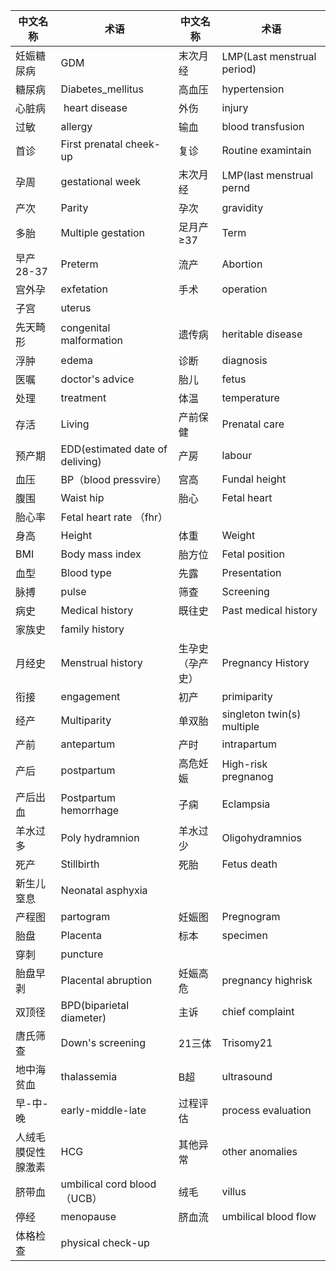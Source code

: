 |中文名称|术语  |中文名称  |术语  |
| --- | --- | --- | --- |
| 妊娠糖尿病 |GDM  | 末次月经 |LMP(Last menstrual period) |
| 糖尿病 |Diabetes_mellitus |  高血压|  hypertension|
|心脏病| heart disease|外伤|injury|
|过敏|allergy|输血|blood transfusion
|首诊| First prenatal cheek-up |复诊| Routine examintain |
|孕周| gestational week |末次月经|LMP(last menstrual pernd |
|产次| Parity |孕次| gravidity |
|多胎| Multiple gestation |足月产≥37| Term |
|早产28-37| Preterm |流产| Abortion 
|宫外孕|exfetation|手术|operation
|子宫|uterus||
|先天畸形|congenital malformation|遗传病|heritable disease
|浮肿|edema|诊断|diagnosis
|医嘱|doctor's advice|胎儿|fetus
|处理|treatment|体温|temperature
|存活| Living |产前保健| Prenatal care |
|预产期| EDD(estimated date of deliving) |产房| labour |
|血压| BP（blood pressvire）|宫高| Fundal height |
|腹围| Waist hip |胎心| Fetal heart |
|胎心率| Fetal heart rate （fhr）
|身高| Height |体重| Weight |
| BMI | Body mass index |胎方位| Fetal position |
|血型| Blood type |先露| Presentation |
|脉搏| pulse |筛查| Screening |
|病史| Medical history |既往史| Past medical history
|家族史| family history |
|月经史| Menstrual history |生孕史（孕产史）| Pregnancy History |
|衔接| engagement |初产| primiparity |
|经产| Multiparity |单双胎| singleton twin(s) multiple |
|产前| antepartum |产时| intrapartum  |
|产后| postpartum |高危妊娠| High-risk pregnanog |
|产后出血| Postpartum hemorrhage |子痫| Eclampsia |
|羊水过多| Poly hydramnion |羊水过少| Oligohydramnios |
|死产| Stillbirth |死胎| Fetus death |
|新生儿窒息| Neonatal asphyxia | 
|产程图| partogram |妊娠图| Pregnogram |
|胎盘|Placenta|标本|specimen
|穿刺|puncture||
|胎盘早剥| Placental abruption |妊娠高危| pregnancy highrisk|
|双顶径| BPD(biparietal diameter)| 主诉|chief complaint
|唐氏筛查|Down's screening|21三体|Trisomy21
|地中海贫血|thalassemia|B超|ultrasound
|早-中-晚|early-middle-late|过程评估|process evaluation
|人绒毛膜促性腺激素|HCG|其他异常|other anomalies
|脐带血|umbilical cord blood（UCB）|绒毛|villus
|停经|menopause|脐血流|umbilical blood flow
|体格检查|physical check-up|
